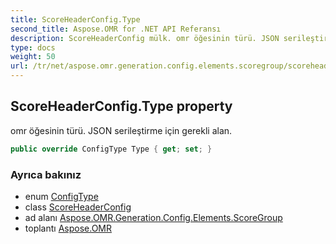 ```yaml
---
title: ScoreHeaderConfig.Type
second_title: Aspose.OMR for .NET API Referansı
description: ScoreHeaderConfig mülk. omr öğesinin türü. JSON serileştirme için gerekli alan.
type: docs
weight: 50
url: /tr/net/aspose.omr.generation.config.elements.scoregroup/scoreheaderconfig/type/
---
```

## ScoreHeaderConfig.Type property

omr öğesinin türü. JSON serileştirme için gerekli alan.

```csharp
public override ConfigType Type { get; set; }
```

### Ayrıca bakınız

* enum [ConfigType](../../../aspose.omr.generation.config.enums/configtype/)
* class [ScoreHeaderConfig](../)
* ad alanı [Aspose.OMR.Generation.Config.Elements.ScoreGroup](../../scoreheaderconfig/)
* toplantı [Aspose.OMR](../../../)


